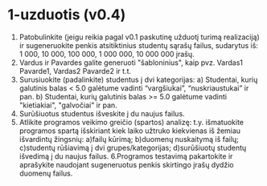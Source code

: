 # 1-uzduotis (v0.4)

1. Patobulinkite (jeigu reikia pagal v0.1 paskutinę užduotį turimą realizaciją) ir sugeneruokite penkis atsitiktinius studentų sąrašų failus, sudarytus iš: 1 000, 10 000, 100 000, 1 000 000, 10 000 000 įrašų.
2. Vardus ir Pavardes galite generuoti "šabloninius", kaip pvz. Vardas1 Pavarde1, Vardas2 Pavarde2 ir t.t.
3. Surusiuokite (padalinkite) studentus į dvi kategorijas:
  a) Studentai, kurių galutinis balas < 5.0 galėtume vadinti “vargšiukai”, “nuskriaustukai” ir pan.
  b) Studentai, kurių galutinis balas >= 5.0 galėtume vadinti "kietiakiai", "galvočiai" ir pan.
4. Surūšiuotus studentus išveskite į du naujus failus.
5. Atlikite programos veikimo greičio (spartos) analizę: t.y. išmatuokite programos spartą išskiriant kiek laiko užtruko kiekvienas iš žemiau išvardintų žingsnių:
  a)failų kūrimą;
  b)duomenų nuskaitymą iš failų;
  c)studentų rūšiavimą į dvi grupes/kategorijas;
  d)surūšiuotų studentų išvedimą į du naujus failus.
6.Programos testavimą pakartokite ir aprašykite naudojant sugeneruotus penkis skirtingo įrašų dydžio duomenų failus.
